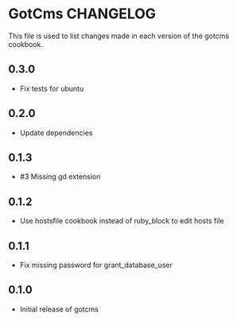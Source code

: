 GotCms CHANGELOG
================

This file is used to list changes made in each version of the gotcms cookbook.

0.3.0
-----
- Fix tests for ubuntu

0.2.0
-----
- Update dependencies

0.1.3
-----
- #3 Missing gd extension

0.1.2
-----
- Use hostsfile cookbook instead of ruby_block to edit hosts file

0.1.1
-----
- Fix missing password for grant_database_user

0.1.0
-----
- Initial release of gotcms

